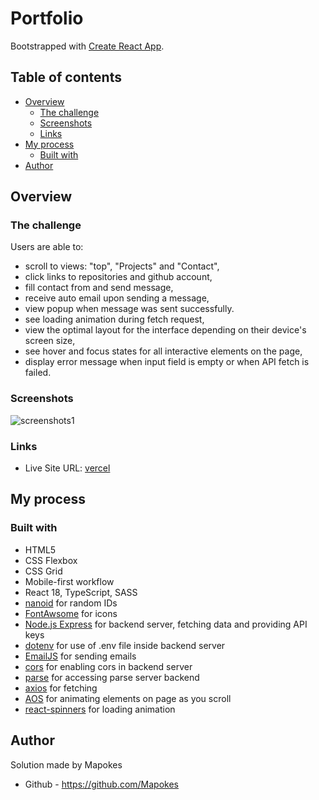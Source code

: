 # Portfolio

Bootstrapped with [Create React App](https://github.com/facebook/create-react-app).

## Table of contents

- [Overview](#overview)
  - [The challenge](#the-challenge)
  - [Screenshots](#screenshots)
  - [Links](#links)
- [My process](#my-process)
  - [Built with](#built-with)
- [Author](#author)

## Overview

### The challenge

Users are able to:

- scroll to views: "top", "Projects" and "Contact",
- click links to repositories and github account,
- fill contact from and send message,
- receive auto email upon sending a message,
- view popup when message was sent successfully.
- see loading animation during fetch request,
- view the optimal layout for the interface depending on their device's screen size,
- see hover and focus states for all interactive elements on the page,
- display error message when input field is empty or when API fetch is failed.

### Screenshots

![screenshots1](https://i.postimg.cc/p2hSysqS/1.jpg)

### Links

- Live Site URL: [vercel](https://mapokes.vercel.app/)

## My process

### Built with

- HTML5
- CSS Flexbox
- CSS Grid
- Mobile-first workflow
- React 18, TypeScript, SASS
- [nanoid](https://www.npmjs.com/package/nanoid) for random IDs
- [FontAwsome](https://fontawesome.com/icons) for icons
- [Node.js Express](https://expressjs.com/) for backend server, fetching data and providing API keys
- [dotenv](https://www.npmjs.com/package/dotenv) for use of .env file inside backend server
- [EmailJS](https://www.emailjs.com/) for sending emails
- [cors](https://www.npmjs.com/package/cors) for enabling cors in backend server
- [parse](https://www.npmjs.com/package/parse) for accessing parse server backend
- [axios](https://www.npmjs.com/package/axios) for fetching
- [AOS](https://www.npmjs.com/package/aos) for animating elements on page as you scroll
- [react-spinners](https://www.npmjs.com/package/react-spinners) for loading animation

## Author

Solution made by Mapokes

- Github - https://github.com/Mapokes
